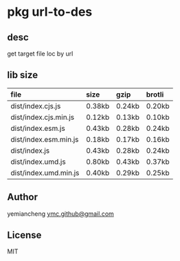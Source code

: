 # pkg url-to-des

## desc
get target file loc by url

## lib size  
file | size | gzip | brotli
:---- | :---- | :---- | :----
dist/index.cjs.js | 0.38kb | 0.24kb | 0.20kb
dist/index.cjs.min.js | 0.12kb | 0.13kb | 0.10kb
dist/index.esm.js | 0.43kb | 0.28kb | 0.24kb
dist/index.esm.min.js | 0.18kb | 0.17kb | 0.16kb
dist/index.js | 0.43kb | 0.28kb | 0.24kb
dist/index.umd.js | 0.80kb | 0.43kb | 0.37kb
dist/index.umd.min.js | 0.40kb | 0.29kb | 0.25kb

## Author
yemiancheng <ymc.github@gmail.com>

## License
MIT